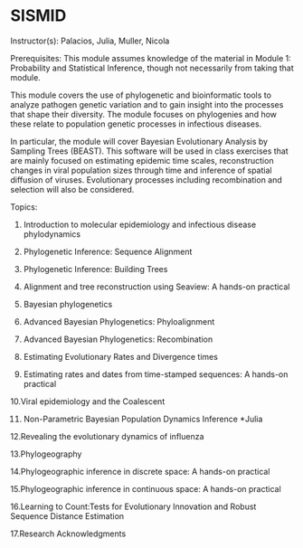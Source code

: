 # SISMID

Instructor(s):
Palacios, Julia, Muller, Nicola

Prerequisites: This module assumes knowledge of the material in Module 1: Probability and Statistical Inference, though not necessarily from taking that module.

This module covers the use of phylogenetic and bioinformatic tools to analyze pathogen genetic variation and to gain insight into the processes that shape their diversity. The module focuses on phylogenies and how these relate to population genetic processes in infectious diseases.

In particular, the module will cover Bayesian Evolutionary Analysis by Sampling Trees (BEAST). This software will be used in class exercises that are mainly focused on estimating epidemic time scales, reconstruction changes in viral population sizes through time and inference of spatial diffusion of viruses. Evolutionary processes including recombination and selection will also be considered.

Topics:
1. Introduction to molecular epidemiology and infectious disease phylodynamics

2. Phylogenetic Inference: Sequence Alignment

3. Phylogenetic Inference: Building Trees

4. Alignment and tree reconstruction using Seaview: A hands-on practical

5. Bayesian phylogenetics

6. Advanced Bayesian Phylogenetics: Phyloalignment

7. Advanced Bayesian Phylogenetics: Recombination

8. Estimating Evolutionary Rates and Divergence times

9. Estimating rates and dates from time-stamped sequences: A hands-on practical

10.Viral epidemiology and the Coalescent

11. Non-Parametric Bayesian Population Dynamics Inference *Julia

12.Revealing the evolutionary dynamics of influenza

13.Phylogeography

14.Phylogeographic inference in discrete space: A hands-on practical

15.Phylogeographic inference in continuous space: A hands-on practical

16.Learning to Count:Tests for Evolutionary Innovation and Robust Sequence Distance
Estimation

17.Research Acknowledgments
